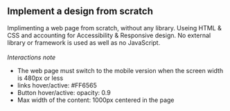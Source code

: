 ## Implement a design from scratch
Implimenting a web page from scratch, without any library. Useing HTML & CSS and accounting for Accessibility & Responsive design. No external library or framework is used as well as no JavaScript.
<Br><Br>
*Interactions note*
<Br>
- The web page must switch to the mobile version when the screen width is 480px or less
- links hover/active: #FF6565
- Button hover/active: opacity: 0.9
- Max width of the content: 1000px centered in the page
